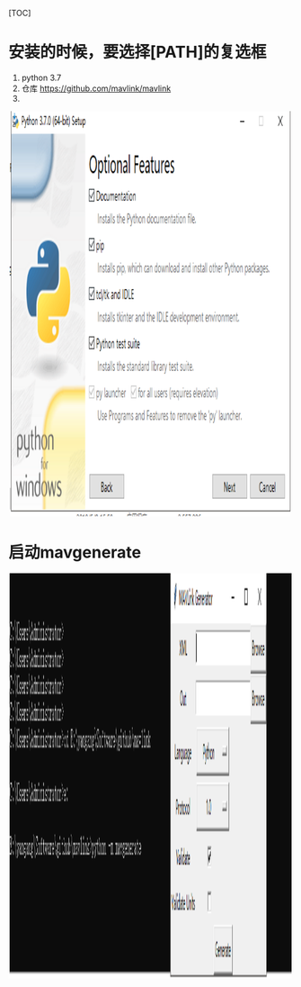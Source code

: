 
[TOC]


# 安装的时候，要选择[PATH]的复选框
1. python 3.7 
2. 仓库 https://github.com/mavlink/mavlink
3. 
<div align="center">
<img src="https://github.com/yangang123/picture/raw/master/python/mav1.PNG" height="720" width="500" > 
</div>

# 启动mavgenerate

<div align="center">
<img src="https://github.com/yangang123/picture/raw/master/python/mav2.PNG" height="720" width="1000" > 
</div>